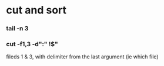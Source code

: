 # cut and sort

### tail -n 3

###  cut -f1,3 -d":" !$"
fileds 1 & 3, with delimiter from the last argument (ie which file)
